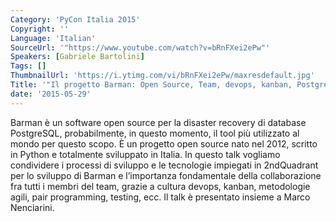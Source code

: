 ```yaml
---
Category: 'PyCon Italia 2015'
Copyright: ''
Language: 'Italian'
SourceUrl: '"https://www.youtube.com/watch?v=bRnFXei2ePw"'
Speakers: [Gabriele Bartolini]
Tags: []
ThumbnailUrl: 'https://i.ytimg.com/vi/bRnFXei2ePw/maxresdefault.jpg'
Title: '"Il progetto Barman: Open Source, Team, devops, kanban, PostgreSQL e Python"'
date: '2015-05-29'
---
```

Barman è un software open source per la disaster recovery di database PostgreSQL, probabilmente, in questo momento, il tool più utilizzato al mondo per questo scopo.
È un progetto open source nato nel 2012, scritto in Python e totalmente sviluppato in Italia.
In questo talk vogliamo condividere i processi di sviluppo e le tecnologie impiegati in 2ndQuadrant per lo sviluppo di Barman e l’importanza fondamentale della collaborazione fra tutti i membri del team, grazie a cultura devops, kanban, metodologie agili, pair programming, testing, ecc.
Il talk è presentato insieme a Marco Nenciarini.
